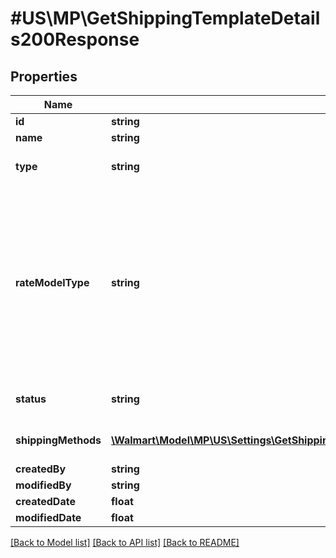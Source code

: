 # #US\MP\GetShippingTemplateDetails200Response

## Properties

Name | Type | Description | Notes
------------ | ------------- | ------------- | -------------
**id** | **string** | Shipping Template ID | [optional]
**name** | **string** | Shipping Template Name |
**type** | **string** | Shipping Template Type, should be CUSTOM or 3PL Specific |
**rateModelType** | **string** | This is the shipping model type. TIERED_PRICING: This model means that you charge shipping based on the price of the item PER_SHIPMENT_PRICING: This model means that you charge shipping based on the weight of your items (per pound), or you charge shipping based on the number of items purchased in an order |
**status** | **string** | Shipping Template Status, Can be ACTIVE or INACTIVE status |
**shippingMethods** | [**\Walmart\Model\MP\US\Settings\GetShippingTemplateDetails200ResponseShippingMethodsInner[]**](GetShippingTemplateDetails200ResponseShippingMethodsInner.md) | Array of different ship methods of a Shipping Template |
**createdBy** | **string** |  | [optional]
**modifiedBy** | **string** |  | [optional]
**createdDate** | **float** |  | [optional]
**modifiedDate** | **float** |  | [optional]


[[Back to Model list]](../) [[Back to API list]](../../Api/US/MP) [[Back to README]](../../README.md)

